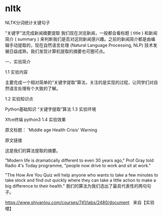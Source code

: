 # nltk
NLTK分词统计关键句子

“关键字”法完成新闻摘要提取
我们现在浏览新闻，一般都会看标题 ( title ) 和新闻简介 ( summary ) 来判断我们是否对这则新闻感兴趣。之前的新闻简介都是由编辑手动提取的，现在自然语言处理 (Natural Language Processing, NLP) 技术发展日益成熟，我们发现计算机提取的摘要也可圈可点。

一、实验简介

1.1 实验内容

主要完成一个相对简单的“关键字提取”算法，关注的是实现的过程，让同学们对自然语言处理有个大致的了解。

1.2 实验知识点

Python基础知识
“关键字提取”算法
1.3 实验环境

Xfce终端
python3
1.4 实验效果

原文标题： 'Middle age Health Crisis' Warning

原文链接

这是我们的算法提取的摘要。

"Modern life is dramatically different to even 30 years ago," Prof Gray told Radio 4's Today programme, "people now drive to work and sit at work."

"The How Are You Quiz will help anyone who wants to take a few minutes to take stock and find out quickly where they can take a little action to make a big difference to their health."
我们的算法为我们选出了最具代表性的两句句子。

https://www.shiyanlou.com/courses/741/labs/2480/document   来自【实验楼】

